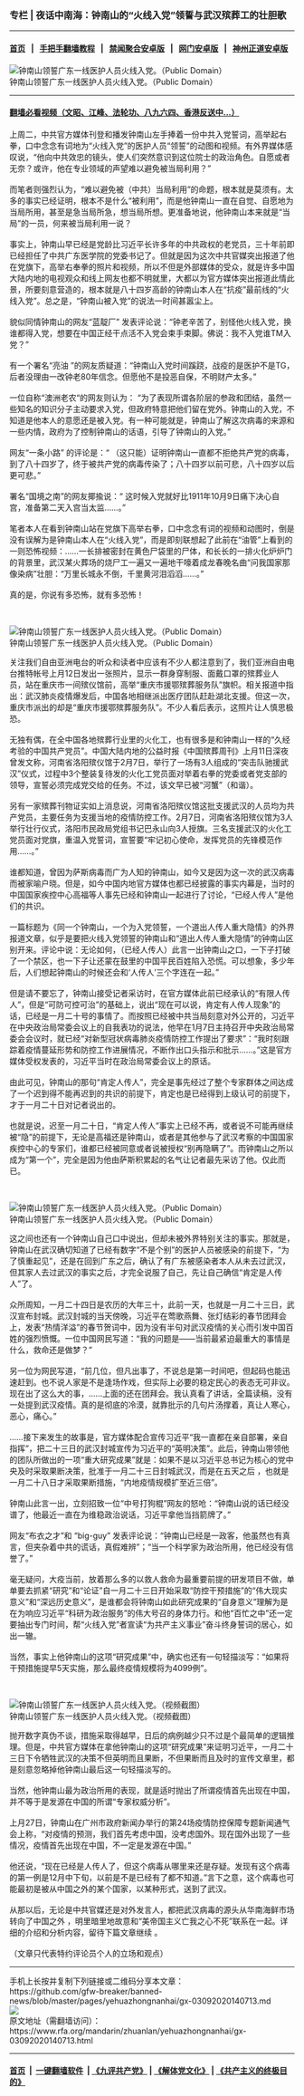 ### 专栏 | 夜话中南海：钟南山的“火线入党”领誓与武汉殡葬工的壮胆歌
------------------------

#### [首页](https://github.com/gfw-breaker/banned-news/blob/master/README.md) &nbsp;&nbsp;|&nbsp;&nbsp; [手把手翻墙教程](https://github.com/gfw-breaker/guides/wiki) &nbsp;&nbsp;|&nbsp;&nbsp; [禁闻聚合安卓版](https://github.com/gfw-breaker/bn-android) &nbsp;&nbsp;|&nbsp;&nbsp; [网门安卓版](https://github.com/oGate2/oGate) &nbsp;&nbsp;|&nbsp;&nbsp; [神州正道安卓版](https://github.com/SzzdOgate/update) 



<div id="headerimg">
 <img alt="钟南山领誓广东一线医护人员火线入党。（Public Domain）" src="https://www.rfa.org/mandarin/zhuanlan/yehuazhongnanhai/gx-03092020140713.html/005056b894ee1fc807bb07.jpg/image" title="钟南山领誓广东一线医护人员火线入党。（Public Domain）"/>
 <div id="headerimgcontents">
  <div id="headerimgcaption">
   <span>
    钟南山领誓广东一线医护人员火线入党。（Public Domain）
   </span>
   <!-- zoomattribute -->
  </div>
  <!-- headerimgcaption -->
 </div>
 <!-- headerimagecontents -->
</div>

<hr/>


#### [翻墙必看视频（文昭、江峰、法轮功、八九六四、香港反送中...）](https://github.com/gfw-breaker/banned-news/blob/master/pages/link3.md)

<div id="storytext">
 <div>
  <div class="slot_header">
  </div>
 </div>
 <p>
  上周二，中共官方媒体刊登和播发钟南山左手捧着一份中共入党誓词，高举起右拳，口中念念有词地为“火线入党”的医护人员“领誓”的动图和视频。有外界媒体感叹说，“他向中共效忠的镜头，使人们突然意识到这位院士的政治角色。自愿或者无奈？或许，他在专业领域的声望难以避免被当局利用？”
  <br/>
  <br/>
  而笔者则强烈认为，“难以避免被（中共）当局利用”的命题，根本就是莫须有。太多的事实已经证明，根本不是什么“被利用”，而是他钟南山一直在自觉、自愿地为当局所用，甚至是急当局所急，想当局所想。更准备地说，他钟南山本来就是“当局”的一员，何来被当局利用一说？
  <br/>
  <br/>
  事实上，钟南山早已经是党龄比习近平长许多年的中共政权的老党员，三十年前即已经担任了中共广东医学院的党委书记了。但就是因为这次中共官媒突出报道了他在党旗下，高举右奉拳的照片和视频，所以不但是外部媒体的受众，就是许多中国大陆内地的电视观众和线上网友也都不明就里，大都以为官方媒体突出报道此情此景，所要刻意营造的，根本就是八十四岁高龄的钟南山本人在“抗疫”最前线的“火线入党”。总之是，“钟南山被入党”的说法一时间甚嚣尘上。
  <br/>
  <br/>
  貌似同情钟南山的网友“蓝靛厂” 发表评论说：“钟老辛苦了，别怪他火线入党，换谁都得入党，想要在中国正经干点活不入党会束手束脚。佛说：我不入党谁TM入党？”
  <br/>
  <br/>
  有一个署名“亮油 ”的网友质疑道：“钟南山入党时间蹊跷，战疫的是医护不是TG，后者没理由一改钟老80年信念。但愿他不是投恶自保，不明财产太多。”
  <br/>
  <br/>
  一位自称“澳洲老农“的网友则认为： “为了表现所谓各阶层的参政和团结，虽然一些知名的知识分子主动要求入党，但政府特意把他们留在党外。钟南山的入党，不知道是他本人的意愿还是被入党。有一种可能就是，钟南山了解这次病毒的来源和一些内情，政府为了控制钟南山的话语，引导了钟南山的入党。”
  <br/>
  <br/>
  网友“一条小路” 的评论是：“ （这只能）证明钟南山一直都不拒绝共产党的病毒，到了八十四岁了，终于被共产党的病毒传染了；八十四岁以前可悲，八十四岁以后更可悲。”
  <br/>
  <br/>
  署名“国境之南”的网友揶揄说：“ 这时候入党就好比1911年10月9日痛下决心自宫，准备第二天入宫当太监……。”
  <br/>
  <br/>
  笔者本人在看到钟南山站在党旗下高举右拳，口中念念有词的视频和动图时，倒是没有误解为是钟南山本人在“火线入党”，而是即刻联想起了此前在“油管”上看到的一则恐怖视频：……一长排被密封在黄色尸袋里的尸体，和长长的一排火化炉炉门的背景里，武汉某火葬场的烧尸工一遍又一遍地干嚎着成龙春晚名曲“问我国家那像染病”壮胆：“万里长城永不倒，千里黄河泪滔滔……。”
  <br/>
  <br/>
  真的是，你说有多恐怖，就有多恐怖！
 </p>
 <p>
  <br/>
  <div class="image-inline captioned" style="width:622px;">
   <div style="width:622px;">
    <img alt="钟南山领誓广东一线医护人员火线入党。（Public Domain）" src="https://www.rfa.org/mandarin/zhuanlan/yehuazhongnanhai/gx-03092020140713.html/20200303095630627.jpeg-wap.jpg" title="钟南山领誓广东一线医护人员火线入党。（Public Domain）"/>
   </div>
   <div class="image-caption">
    <span style="width:622px;">
     钟南山领誓广东一线医护人员火线入党。（Public Domain）
    </span>
    <span class="copyright">
    </span>
   </div>
  </div>
 </p>
 <p>
  关注我们自由亚洲电台的听众和读者中应该有不少人都注意到了，我们亚洲自由电台推特帐号上月12日发出一张照片，显示一群身穿制服、面戴口罩的殡葬业人员，站在重庆市一间殡仪馆前，高举“重庆市援鄂殡葬服务队”旗帜。相关报道中指出：武汉肺炎疫情爆发后，中国各地相继派出医疗团队赶赴湖北支援。但这一次，重庆市派出的却是“重庆市援鄂殡葬服务队”。不少人看后表示，这照片让人慎思极恐。
  <br/>
  <br/>
  无独有偶，在全中国各地殡葬行业里的火化工，也有很多是和钟南山一样的“久经考验的中国共产党员”。中国大陆内地的公益时报《中国殡葬周刊》上月11日深夜曾发文称，河南省洛阳殡仪馆于2月7日，举行了一场有3人组成的“突击队驰援武汉”仪式，过程中3个整装复待发的火化工党员面对举着右拳的党委或者党支部的领导，宣誓必须完成党交给的任务。不过，该文早已被“河蟹”（和谐）。
  <br/>
  <br/>
  另有一家殡葬刊物证实如上消息说，河南省洛阳殡仪馆这批支援武汉的人员均为共产党员，主要任务为支援当地的疫情防控工作。2月7日，河南省洛阳殡仪馆为3人举行壮行仪式，洛阳市民政局党组书记巴永山向3人授旗。三名支援武汉的火化工党员面对党旗，重温入党誓词，宣誓要“牢记初心使命，发挥党员的先锋模范作用……。”
  <br/>
  <br/>
  谁都知道，曾因为萨斯病毒而广为人知的钟南山，如今又是因为这一次的武汉病毒而被家喻户晓。但是，如今中国内地官方媒体也都已经披露的事实内幕是，当时的中国国家疾控中心高福等人事先已经和钟南山一起进行了讨论，“已经人传人”是他们的共识。
  <br/>
  <br/>
  一篇标题为《同一个钟南山，一个为入党领誓，一个道出人传人重大隐情》的外界报道文章，似乎是要把火线入党领誓的钟南山和“道出人传人重大隐情”的钟南山区别开来。评论中说：无论如何，（已经人传人）此言一出钟南山之口，一下子打破了一个禁区，也一下子让还蒙在鼓里的中国平民百姓陷入恐慌。可以想象，多少年后，人们想起钟南山的时候还会和‘人传人’三个字连在一起。”
  <br/>
  <br/>
  但是请不要忘了，钟南山接受记者采访时，在官方媒体此前已经承认的“有限人传人”，但是“可防可控可治”的基础上，说出“现在可以说，肯定有人传人现象”的话，已经是一月二十号的事情了。而按照已经被中共当局刻意对外公开的，习近平在中央政治局常委会议上的自我表功的说法，他早在1月7日主持召开中央政治局常委会会议时，就已经“对新型冠状病毒肺炎疫情防控工作提出了要求”：“我时刻跟踪着疫情蔓延形势和防控工作进展情况，不断作出口头指示和批示……。”这是官方媒体受权发表的，习近平当时在政治局常委会议上的原话。
  <br/>
  <br/>
  由此可见，钟南山的那句“肯定人传人”，完全是事先经过了整个专家群体之间达成了一个迟到得不能再迟到的共识的前提下，肯定也是已经得到上级认可的前提下，才于一月二十日对记者说出的。
  <br/>
  <br/>
  也就是说，迟至一月二十日，“肯定人传人”事实上已经不再，或者说不可能再继续被“隐”的前提下，无论是高福还是钟南山，或者是其他参与了武汉考察的中国国家疾控中心的专家们，谁都已经被同意或者说被授权“别再隐瞒了”。而钟南山之所以成为“第一个”，完全是因为他由萨斯积累起的名气让记者最先采访了他。仅此而已。
 </p>
 <p>
  <br/>
  <div class="image-inline captioned" style="width:1621px;">
   <div style="width:1621px;">
    <img alt="钟南山领誓广东一线医护人员火线入党。（Public Domain）" src="https://www.rfa.org/mandarin/zhuanlan/yehuazhongnanhai/gx-03092020140713.html/f1ddd38ff9f741879aff8b412d583e4e.jpg" title="钟南山领誓广东一线医护人员火线入党。（Public Domain）"/>
   </div>
   <div class="image-caption">
    <span style="width:1621px;">
     钟南山领誓广东一线医护人员火线入党。（Public Domain）
    </span>
    <span class="copyright">
    </span>
   </div>
  </div>
 </p>
 <p>
  这之间也还有一个钟南山自己口中说出，但却未被外界特别关注的事实。那就是，钟南山在武汉确切知道了已经有数字“不是个别”的医护人员被感染的前提下，“为了慎重起见”，还是在回到广东之后，确认了有广东被感染者本人从未去过武汉，但其家人去过武汉的事实之后，才完全说服了自己，先让自己确信“肯定是人传人”了。
  <br/>
  <br/>
  众所周知，一月二十四日是农历的大年三十，此前一天，也就是一月二十三日，武汉宣布封城。武汉封城的当天傍晚，习近平在莺歌燕舞、张灯结彩的春节团拜会上，发表“热情洋溢”的春节贺词中，因为没有半句对武汉疫情的关心而引发中国百姓的强烈愤慨。一位中国网民写道：“我的问题是——当前最紧迫最重大的事情是什么，救命还是做梦？”
  <br/>
  <br/>
  另一位为网民写道，“前几位，但凡出事了，不说总是第一时间吧，但起码也能迅速赶到。也不说人家是不是逢场作戏，但实际上必要的稳定民心的表态无可非议。现在出了这么大的事，......上面的还在团拜会。我认真看了讲话，全篇读稿，没有一处提到武汉疫情。真的是彻底的冷漠，就靠批示的几句片汤撑着，真让人寒心，恶心，痛心。”
  <br/>
  <br/>
  ……接下来发生的故事是，官方媒体配合宣传习近平“我一直都在亲自部署，亲自指挥”，把二十三日的武汉封城宣传为习近平的“英明决策”。此后，钟南山带领他的团队所做出的一项“重大研究成果”就是：如果不是以习近平总书记为核心的党中央及时采取果断决策，批准于一月二十三日封城武汉，而是在五天之后 ，也就是一月二十八日才采取果断措施，“内地疫情规模扩至近三倍”。
  <br/>
  <br/>
  钟南山此言一出，立刻招致一位“中号打狗棍”网友的怒呛：“钟南山说的话已经没谱了，他最近一直在为维稳政治说话，习近平拿他当挡箭牌了。”
  <br/>
  <br/>
  网友“布衣之才”和 “big-guy” 发表评论说：“钟南山已经是一政客，他虽然也有真言，但夹杂着中共的谎话，真假难辨”；“当一个科学家为政治所用，他已经没有信誉了。”
  <br/>
  <br/>
  毫无疑问，大疫当前，放着那么多的以救人救命为最重要前提的研发项目不做，单单要去抓紧“研究”和“论证”自一月二十三日开始采取“防控干预措施”的“伟大现实意义”和“深远历史意义”，是谁都会将钟南山如此研究成果的“自身意义”理解为是在为响应习近平“科研为政治服务”的伟大号召的身体力行。和他“百忙之中”还一定要抽出专门时间，帮“火线入党”者宣读“为共产主义事业”奋斗终身誓词的居心，如出一辙。
  <br/>
  <br/>
  当然，事实上他钟南山的这项“研究成果”中，确实也还有一句轻描淡写：“如果将干预措施提早5天实施，那么最终疫情规模将为4099例”。
 </p>
 <p>
  <br/>
  <div class="image-inline captioned" style="width:640px;">
   <div style="width:640px;">
    <img alt="钟南山领誓广东一线医护人员火线入党。（视频截图）" src="https://www.rfa.org/mandarin/zhuanlan/yehuazhongnanhai/gx-03092020140713.html/cont-1657828-12320579.png.jpg" title="钟南山领誓广东一线医护人员火线入党。（视频截图）"/>
   </div>
   <div class="image-caption">
    <span style="width:640px;">
     钟南山领誓广东一线医护人员火线入党。（视频截图）
    </span>
    <span class="copyright">
    </span>
   </div>
  </div>
 </p>
 <p>
  抛开数字真伪不谈，措施采取得越早，日后的病例越少只不过是个最简单的逻辑推理。但是，中共官方媒体在拿他钟南山的这项“研究成果”来证明习近平，一月二十三日下令牺牲武汉的决策不但英明而且果断，不但果断而且及时的宣传文章里，都是刻意忽略掉他钟南山最后这一句轻描淡写的。
  <br/>
  <br/>
  当然，他钟南山最为政治所用的表现，就是适时抛出了所谓疫情首先出现在中国，并不等于是发源在中国的所谓“专家权威分析”。
  <br/>
  <br/>
  上月27日，钟南山在广州市政府新闻办举行的第24场疫情防控保障专题新闻通气会上称，“对疫情的预测，我们首先考虑中国，没考虑国外。现在国外出现了一些情况，疫情首先出现在中国，不一定是发源在中国。”
  <br/>
  <br/>
  他还说，“现在已经是人传人了，但这个病毒从哪里来还是存疑。发现有这个病毒的第一例是12月中下旬，以前是不是已经有了都不知道。”言下之意，这个病毒也可能最初是被从中国之外的某个国家，以某种形式，送到了武汉。
  <br/>
  <br/>
  从那以后，无论是中共官媒还是对外发言人，都把武汉病毒的源头从华南海鲜市场转向了中国之外 ，明里暗里地故意和“美帝国主义亡我之心不死”联系在一起。详细的介绍和分析内容，留待下篇文章继续 。
  <br/>
  <br/>
  （文章只代表特约评论员个人的立场和观点）
 </p>
</div>

<hr/>
手机上长按并复制下列链接或二维码分享本文章：<br/>
https://github.com/gfw-breaker/banned-news/blob/master/pages/yehuazhongnanhai/gx-03092020140713.md <br/>
<a href='https://github.com/gfw-breaker/banned-news/blob/master/pages/yehuazhongnanhai/gx-03092020140713.md'><img src='https://github.com/gfw-breaker/banned-news/blob/master/pages/yehuazhongnanhai/gx-03092020140713.md.png'/></a> <br/>
原文地址（需翻墙访问）：https://www.rfa.org/mandarin/zhuanlan/yehuazhongnanhai/gx-03092020140713.html


------------------------
#### [首页](https://github.com/gfw-breaker/banned-news/blob/master/README.md) &nbsp;|&nbsp; [一键翻墙软件](https://github.com/gfw-breaker/nogfw/blob/master/README.md) &nbsp;| [《九评共产党》](https://github.com/gfw-breaker/9ping.md/blob/master/README.md#九评之一评共产党是什么) | [《解体党文化》](https://github.com/gfw-breaker/jtdwh.md/blob/master/README.md) | [《共产主义的终极目的》](https://github.com/gfw-breaker/gczydzjmd.md/blob/master/README.md)


<img src='http://gfw-breaker.win/banned-news/pages/yehuazhongnanhai/gx-03092020140713.md' width='0px' height='0px'/>